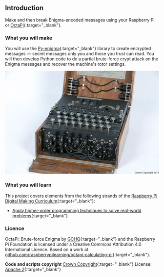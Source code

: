 ## Introduction

Make and then break Enigma-encoded messages using your Raspberry Pi or [OctaPi](http://projects.raspberrypi.org/en/projects/build-an-octapi){:target="_blank"}.

### What you will make

You will use the [Py-enigma](http://py-enigma.readthedocs.org/){:target="_blank"} library to create encrypted messages — secret messages only you and those you trust can read. You will then develop Python code to do a partial brute-force crypt attack on the Enigma messages and recover the machine's rotor settings.  

![A GCHQ owned Enigma machine captured at the end of WWII](images/7X5A0933.jpg)

### What you will learn

This project covers elements from the following strands of the [Raspberry Pi Digital Making Curriculum](http://rpf.io/curriculum){:target="_blank"}:

+ [Apply higher-order programming techniques to solve real-world problems](https://curriculum.raspberrypi.org/programming/maker/){:target="_blank"}

### Licence

OctaPi: Brute-force Enigma by [GCHQ](https://www.gchq.gov.uk/){:target="_blank"} and the Raspberry Pi Foundation is licensed under a Creative Commons Attribution 4.0 International Licence.
Based on a work at [github.com/raspberrypilearning/octapi-calculating-pi](https://github.com/raspberrypilearning/octapi-calculating-pi){:target="_blank"}.

**Code and scripts copyright**
[Crown Copyright](https://www.nationalarchives.gov.uk/information-management/re-using-public-sector-information/uk-government-licensing-framework/crown-copyright/){:target="_blank"}
License: [Apache 2](https://www.apache.org/licenses/LICENSE-2.0){:target="_blank"}

